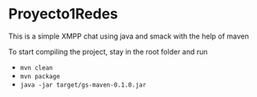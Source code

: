 # Proyecto1Redes
This is a simple XMPP chat using java and smack with the help of maven

To start compiling the project, stay in the root folder and run   
- `mvn clean`
- `mvn package`
-  `java -jar target/gs-maven-0.1.0.jar`
